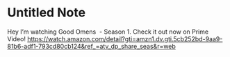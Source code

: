 # Untitled Note

Hey I’m watching Good Omens  - Season 1. Check it out now on Prime Video!
<https://watch.amazon.com/detail?gti=amzn1.dv.gti.5cb252bd-9aa9-81b6-adf1-793cd80cb124&ref_=atv_dp_share_seas&r=web>
